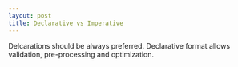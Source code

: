 ```yaml
---
layout: post
title: Declarative vs Imperative
---
```


Delcarations should be always preferred. Declarative format allows validation, pre-processing and optimization.

